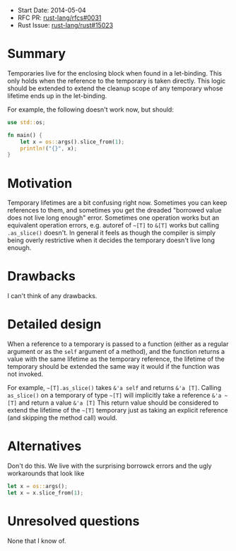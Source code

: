 - Start Date: 2014-05-04
- RFC PR: [rust-lang/rfcs#0031](https://github.com/rust-lang/rfcs/pull/0031)
- Rust Issue: [rust-lang/rust#15023](https://github.com/rust-lang/rust/issues/15023)

# Summary

Temporaries live for the enclosing block when found in a let-binding. This only
holds when the reference to the temporary is taken directly. This logic should
be extended to extend the cleanup scope of any temporary whose lifetime ends up
in the let-binding.

For example, the following doesn't work now, but should:

```rust
use std::os;

fn main() {
	let x = os::args().slice_from(1);
	println!("{}", x);
}
```

# Motivation

Temporary lifetimes are a bit confusing right now. Sometimes you can keep
references to them, and sometimes you get the dreaded "borrowed value does not
live long enough" error. Sometimes one operation works but an equivalent
operation errors, e.g. autoref of `~[T]` to `&[T]` works but calling
`.as_slice()` doesn't. In general it feels as though the compiler is simply
being overly restrictive when it decides the temporary doesn't live long
enough.

# Drawbacks

I can't think of any drawbacks.

# Detailed design

When a reference to a temporary is passed to a function (either as a regular
argument or as the `self` argument of a method), and the function returns a
value with the same lifetime as the temporary reference, the lifetime of the
temporary should be extended the same way it would if the function was not
invoked.

For example, `~[T].as_slice()` takes `&'a self` and returns `&'a [T]`. Calling
`as_slice()` on a temporary of type `~[T]` will implicitly take a reference
`&'a ~[T]` and return a value `&'a [T]` This return value should be considered
to extend the lifetime of the `~[T]` temporary just as taking an explicit
reference (and skipping the method call) would.

# Alternatives

Don't do this. We live with the surprising borrowck errors and the ugly workarounds that look like

```rust
let x = os::args();
let x = x.slice_from(1);
```

# Unresolved questions

None that I know of.
